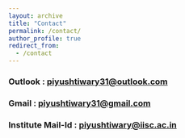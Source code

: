 ```yaml
---
layout: archive
title: "Contact"
permalink: /contact/
author_profile: true
redirect_from:
  - /contact
---
```


### Outlook : [piyushtiwary31@outlook.com](mailto:piyushtiwary31@outlook.com)
### Gmail : [piyushtiwary31@gmail.com](mailto:piyushtiwary31@gmail.com)
### Institute Mail-Id : [piyushtiwary@iisc.ac.in](mailto:piyush.ee17@iitp.ac.in)